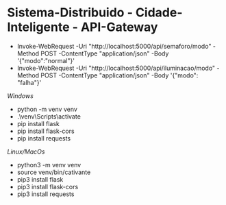 # Sistema-Distribuido - Cidade-Inteligente - API-Gateway

- Invoke-WebRequest -Uri "http://localhost:5000/api/semaforo/modo" -Method POST -ContentType "application/json" -Body '{"modo":"normal"}'
- Invoke-WebRequest -Uri "http://localhost:5000/api/iluminacao/modo" -Method POST -ContentType "application/json" -Body '{"modo": "falha"}'

*Windows*
- python -m venv venv
- .\venv\Scripts\activate
- pip install flask
- pip install flask-cors
- pip install requests 

*Linux/MacOs*
- python3 -m venv venv
- source venv/bin/cativante
- pip3 install flask
- pip3 install flask-cors
- pip3 install requests